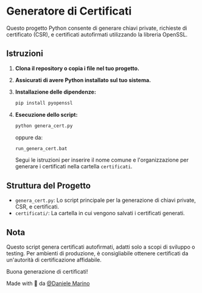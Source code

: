 # Generatore di Certificati

Questo progetto Python consente di generare chiavi private, richieste di certificato (CSR), e certificati autofirmati utilizzando la libreria OpenSSL.

## Istruzioni

1. **Clona il repository o copia i file nel tuo progetto.**
2. **Assicurati di avere Python installato sul tuo sistema.**
3. **Installazione delle dipendenze:**
   
    ```bash
    pip install pyopenssl
    ```

4. **Esecuzione dello script:**
   
    ```bash
    python genera_cert.py
    ```
    oppure da:

    ```bash
    run_genera_cert.bat
    ``` 

    Segui le istruzioni per inserire il nome comune e l'organizzazione per generare i certificati nella cartella `certificati`.

## Struttura del Progetto

- `genera_cert.py`: Lo script principale per la generazione di chiavi private, CSR, e certificati.
- `certificati/`: La cartella in cui vengono salvati i certificati generati.

## Nota

Questo script genera certificati autofirmati, adatti solo a scopi di sviluppo o testing. Per ambienti di produzione, è consigliabile ottenere certificati da un'autorità di certificazione affidabile.

Buona generazione di certificati!

Made with :sparkling_heart: da [@Daniele Marino](https://github.com/DanieleMarino70)